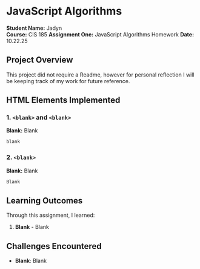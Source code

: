 # JavaScript Algorithms

**Student Name:** Jadyn  
**Course:** CIS 185
**Assignment One:** JavaScript Algorithms Homework
**Date:** 10.22.25

## Project Overview

This project did not require a Readme, however for personal reflection I will be keeping track of my work for future reference.

## HTML Elements Implemented

### 1. `<blank>` and `<blank>`
**Blank:** Blank

```javascript
blank
```

### 2. `<blank>`
**Blank:** Blank

```javascript
Blank
```

## Learning Outcomes

Through this assignment, I learned:

1. **Blank** - Blank

   

## Challenges Encountered

- **Blank**: Blank
